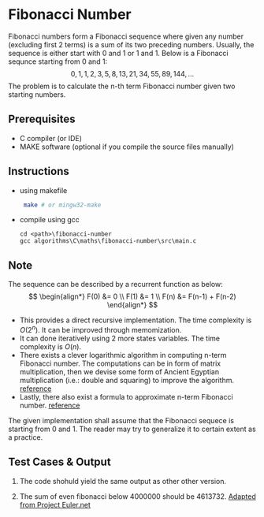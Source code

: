 # Fibonacci Number
Fibonacci numbers form a Fibonacci sequence where given any number (excluding first 2 terms) is a sum of its two preceding numbers. Usually, the sequence is either start with 0 and 1 or 1 and 1. Below is a Fibonacci sequnce starting from 0 and 1:
$$
0, 1, 1, 2, 3, 5, 8, 13, 21, 34, 55, 89, 144, \dots
$$
The problem is to calculate the n-th term Fibonacci number given two starting numbers.

## Prerequisites
- C compiler (or IDE)
- MAKE software (optional if you compile the source files manually)


## Instructions
- using makefile
  ```bash
   make # or mingw32-make
  ```
- compile using gcc
  ```
  cd <path>\fibonacci-number
  gcc algorithms\C\maths\fibonacci-number\src\main.c
  ```
## Note
The sequence can be described by a recurrent function as below:
$$
\begin{align*}
  F(0) &= 0 \\
  F(1) &= 1 \\
  F(n) &= F(n-1) + F(n-2)
\end{align*}
$$
- This provides a direct recursive implementation. The time complexity is $O(2^n)$. It can be improved through memomization.
- It can done iteratively using 2 more states variables. The time complexity is $O(n)$.
- There exists a clever logarithmic algorithm in computing n-term Fibonacci number. The computations can be in form of matrix multiplication, then we devise some form of Ancient Egyptian multiplication (i.e.: double and squaring) to improve the algorithm. [reference](https://rybczak.net/2015/11/01/calculation-of-fibonacci-numbers-in-logarithmic-number-of-steps/)
- Lastly, there also exist a formula to approximate n-term Fibonacci number. [reference](https://fabiandablander.com/r/Fibonacci.html)

The given implementation shall assume that the Fibonacci sequece is starting from 0 and 1. The reader may try to generalize it to certain extent as a practice.

## Test Cases & Output
1. The code shohuld yield the same output as other other version.

2. The sum of even fibonacci below 4000000 should be 4613732. [Adapted from Project Euler.net](https://projecteuler.net/problem=2)